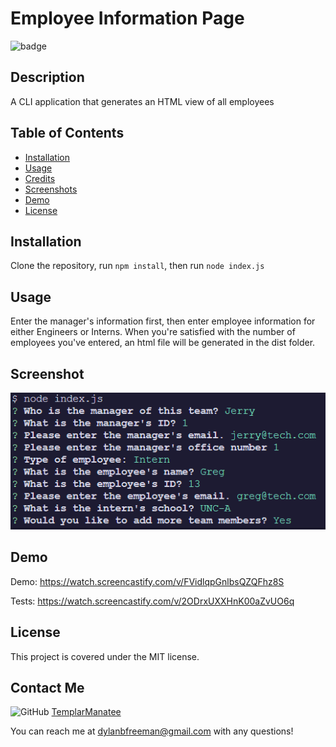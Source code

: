 # Employee Information Page

![badge](https://shields.io/badge/license-MIT-green)

## Description

A CLI application that generates an HTML view of all employees

## Table of Contents

- [Installation](#installation)
- [Usage](#usage)
- [Credits](#credits)
- [Screenshots](#screenshots)
- [Demo](#demo)
- [License](#license)

## Installation

Clone the repository, run `npm install`, then run `node index.js`

## Usage

Enter the manager's information first, then enter employee information for either Engineers or Interns. When you're satisfied with the number of employees you've entered, an html file will be generated in the dist folder.

## Screenshot

![image](Screenshot.png)

## Demo

Demo: https://watch.screencastify.com/v/FVidlqpGnlbsQZQFhz8S

Tests: https://watch.screencastify.com/v/2ODrxUXXHnK00aZvUO6q

## License

This project is covered under the MIT license.

## Contact Me

![GitHub](https://img.shields.io/badge/github-%23121011.svg?style=for-the-badge&logo=github&logoColor=white) [TemplarManatee](https://github.com/TemplarManatee/)

You can reach me at dylanbfreeman@gmail.com with any questions!
